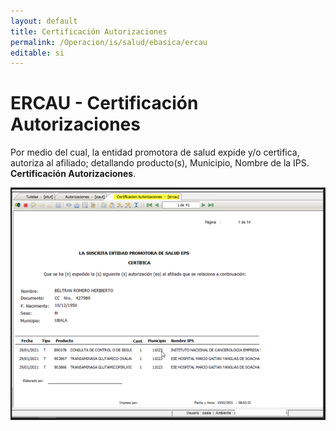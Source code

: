```yaml
---
layout: default
title: Certificación Autorizaciones  
permalink: /Operacion/is/salud/ebasica/ercau  
editable: si
---
```


# ERCAU - Certificación Autorizaciones  

Por medio del cual, la entidad promotora de salud expide y/o certifica, autoriza al afiliado; detallando producto(s), Municipio, Nombre de la IPS.   
**Certificación Autorizaciones**.  

![](ercau_01.png)  



